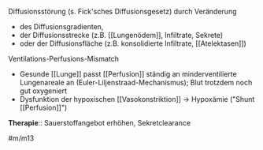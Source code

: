 
Diffusionsstörung (s. Fick'sches Diffusionsgesetz) durch Veränderung

- des Diffusionsgradienten,
- der Diffusionsstrecke (z.B. [[Lungenödem]], Infiltrate, Sekrete)
- oder der Diffusionsfläche (z.B. konsolidierte Infiltrate, [[Atelektasen]])

Ventilations-Perfusions-Mismatch

- Gesunde [[Lunge]] passt [[Perfusion]] ständig an minderventilierte Lungenareale an (Euler-Liljenstraad-Mechanismus); Blut trotzdem noch gut oxygeniert
- Dysfunktion der hypoxischen [[Vasokonstriktion]] → Hypoxämie ("Shunt [[Perfusion]]")

**Therapie**:: Sauerstoffangebot erhöhen, Sekretclearance

#m/m13